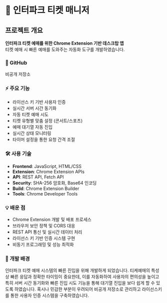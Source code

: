 # 🎫 인터파크 티켓 매니저

## 프로젝트 개요
**인터파크 티켓 예매를 위한 Chrome Extension 기반 데스크탑 앱**  
티켓 예매 시 빠른 예매를 도와주는 자동화 도구를 개발하였습니다.

### 🔗 GitHub
비공개 저장소

### ⚡ 주요 기능
- 라이선스 키 기반 사용자 인증
- 실시간 서버 시간 동기화
- 자동 티켓 예매 시도
- 티켓 유형별 맞춤 설정 (콘서트/스포츠)
- 예매 대기열 자동 진입
- 실시간 상태 모니터링
- 타이머 설정을 통한 요청 간격 조절

### 🛠 사용 기술
- **Frontend**: JavaScript, HTML/CSS
- **Extension**: Chrome Extension APIs
- **API**: REST API, Fetch API
- **Security**: SHA-256 암호화, Base64 인코딩
- **Build**: Chrome Extension Builder
- **Tools**: Chrome Developer Tools

### 💡 배운 점
- Chrome Extension 개발 및 배포 프로세스
- 브라우저 보안 정책 및 CORS 대응
- REST API 통신 및 실시간 데이터 처리
- 라이선스 키 기반 인증 시스템 구현
- 비동기 프로그래밍 및 성능 최적화

### 🎯 개발 배경
인터파크 티켓 예매 시스템의 빠른 진입을 위해 개발하게 되었습니다.
티케예매의 특성상 빠른 응답과 정확한 타이밍이 중요한데, 이를 자동화하여 사용자의 편의성을 높이고
특히 서버 시간 동기화와 빠른 진입 시도 기능을 통해 대기열 진입을 보다 쉽게 할 수 있도록 하였습니다.
혹시나 민감한 부분이 우려되어 비공개 저장소로 관리하고 라이선스키를 통한 사용자 인증 시스템을 구축하였습니다.